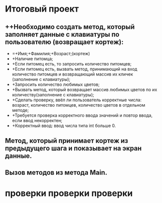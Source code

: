﻿# Итоговый проект

## ++Необходимо создать метод, который заполняет данные с клавиатуры по пользователю (возвращает кортеж):
* =+Имя;+Фамилия;+Возраст;(кортеж)
* +Наличие питомца;
* +Если питомец есть, то запросить количество питомцев;
* +Если питомец есть, вызвать метод, принимающий на вход количество питомцев и возвращающий массив их кличек (заполнение с клавиатуры);
* +Запросить количество любимых цветов;
* +Вызвать метод, который возвращает массив любимых цветов по их количеству(заполнение с клавиатуры);
* +Сделать проверку, ввёл ли пользователь корректные числа: возраст, количество питомцев, количество цветов в отдельном методе;
* +Требуется проверка корректного ввода значений и повтор ввода, если ввод некорректен;
* +Корректный ввод: ввод числа типа int больше 0.
## Метод, который принимает кортеж из предыдущего шага и показывает на экран данные.
## Вызов методов из метода Main.

# проверки проверки проверки